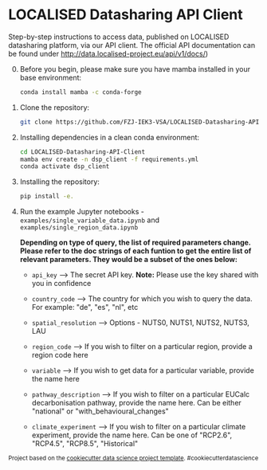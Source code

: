 LOCALISED Datasharing API Client
==============================

Step-by-step instructions to access data, published on LOCALISED datasharing platform, via our API client. The official API documentation can be found under http://data.localised-project.eu/api/v1/docs/)

0. Before you begin, please make sure you have mamba installed in your base environment:
    ```bash
    conda install mamba -c conda-forge
    ```

1. Clone the repository:
    ```bash
    git clone https://github.com/FZJ-IEK3-VSA/LOCALISED-Datasharing-API-Client.git
    ```

2. Installing dependencies in a clean conda environment:
    ```bash
    cd LOCALISED-Datasharing-API-Client
    mamba env create -n dsp_client -f requirements.yml 
    conda activate dsp_client
    ```

4. Installing the repository:
    ```bash
    pip install -e.
    ```

5. Run the example Jupyter notebooks -  `examples/single_variable_data.ipynb` and `examples/single_region_data.ipynb`

    **Depending on type of query, the list of required parameters change. Please refer to the doc strings of each funtion to get the entire list of relevant parameters. They would be a subset of the ones below:**

    - `api_key` --> The secret API key. **Note:** Please use the key shared with you in confidence

    - `country_code` --> The country for which you wish to query the data. For example: "de", "es", "nl", etc

    - `spatial_resolution` --> Options - NUTS0, NUTS1, NUTS2, NUTS3, LAU 

    - `region_code` --> If you wish to filter on a particular region, provide a region code here

    - `variable` --> If you wish to get data for a particular variable, provide the name here

    - `pathway_description` --> If you wish to filter on a particular EUCalc decarbonisation pathway, provide the name here. Can be either "national" or "with_behavioural_changes"

    - `climate_experiment` --> If you wish to filter on a particular climate experiment, provide the name here. Can be one of "RCP2.6", "RCP4.5", "RCP8.5", "Historical"



<p><small>Project based on the <a target="_blank" href="https://drivendata.github.io/cookiecutter-data-science/">cookiecutter data science project template</a>. #cookiecutterdatascience</small></p>